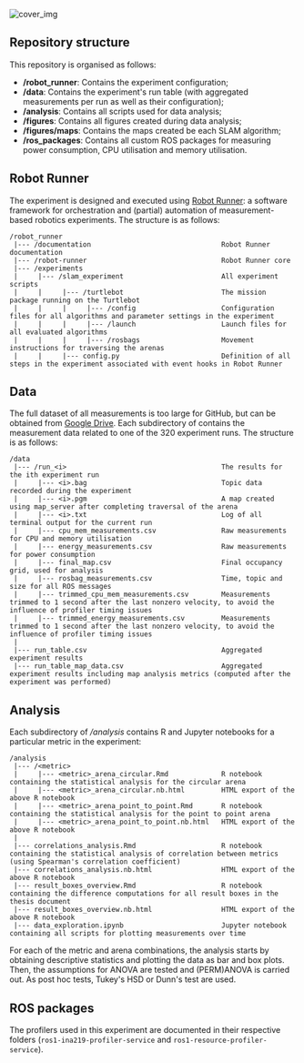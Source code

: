 ![cover_img](https://user-images.githubusercontent.com/39912581/132099655-fa2975ce-99ab-409f-b9b7-560f4fad554f.PNG)

## Repository structure
This repository is organised as follows:
- **/robot_runner**: Contains the experiment configuration;
- **/data**: Contains the experiment's run table (with aggregated measurements per run as well as their configuration);
- **/analysis**: Contains all scripts used for data analysis;
- **/figures**: Contains all figures created during data analysis;
- **/figures/maps**: Contains the maps created be each SLAM algorithm;
- **/ros_packages**: Contains all custom ROS packages for measuring power consumption, CPU utilisation and memory utilisation.

## Robot Runner
The experiment is designed and executed using [Robot Runner](https://github.com/s2-group/robot-runner): a software framework for orchestration and (partial) automation of measurement-based robotics experiments. The structure is as follows:

    /robot_runner
     |--- /documentation                                Robot Runner documentation
     |--- /robot-runner                                 Robot Runner core
     |--- /experiments                                  
     |     |--- /slam_experiment                        All experiment scripts
     |     |     |--- /turtlebot                        The mission package running on the Turtlebot
     |     |     |     |--- /config                     Configuration files for all algorithms and parameter settings in the experiment
     |     |     |     |--- /launch                     Launch files for all evaluated algorithms
     |     |     |     |--- /rosbags                    Movement instructions for traversing the arenas
     |     |     |--- config.py                         Definition of all steps in the experiment associated with event hooks in Robot Runner

## Data
The full dataset of all measurements is too large for GitHub, but can be obtained from [Google Drive](https://drive.google.com/drive/folders/1wDQUXRsSxRiEIMGsi2PvDu5d8a4pqcsM?usp=sharing). Each subdirectory of contains the measurement data related to one of the 320 experiment runs. The structure is as follows:

    /data
     |--- /run_<i>                                      The results for the ith experiment run
     |     |--- <i>.bag                                 Topic data recorded during the experiment
     |     |--- <i>.pgm                                 A map created using map_server after completing traversal of the arena
     |     |--- <i>.txt                                 Log of all terminal output for the current run
     |     |--- cpu_mem_measurements.csv                Raw measurements for CPU and memory utilisation
     |     |--- energy_measurements.csv                 Raw measurements for power consumption
     |     |--- final_map.csv                           Final occupancy grid, used for analysis
     |     |--- rosbag_measurements.csv                 Time, topic and size for all ROS messages
     |     |--- trimmed_cpu_mem_measurements.csv        Measurements trimmed to 1 second after the last nonzero velocity, to avoid the influence of profiler timing issues
     |     |--- trimmed_energy_measurements.csv         Measurements trimmed to 1 second after the last nonzero velocity, to avoid the influence of profiler timing issues
     |
     |--- run_table.csv                                 Aggregated experiment results
     |--- run_table_map_data.csv                        Aggregated experiment results including map analysis metrics (computed after the experiment was performed)

## Analysis
Each subdirectory of */analysis* contains R and Jupyter notebooks for a particular metric in the experiment:

    /analysis
     |--- /<metric>                                     
     |     |--- <metric>_arena_circular.Rmd             R notebook containing the statistical analysis for the circular arena
     |     |--- <metric>_arena_circular.nb.html         HTML export of the above R notebook
     |     |--- <metric>_arena_point_to_point.Rmd       R notebook containing the statistical analysis for the point to point arena     
     |     |--- <metric>_arena_point_to_point.nb.html   HTML export of the above R notebook
     |
     |--- correlations_analysis.Rmd                     R notebook containing the statistical analysis of correlation between metrics (using Spearman's correlation coefficient)
     |--- correlations_analysis.nb.html                 HTML export of the above R notebook
     |--- result_boxes_overview.Rmd                     R notebook containing the difference computations for all result boxes in the thesis document
     |--- result_boxes_overview.nb.html                 HTML export of the above R notebook
     |--- data_exploration.ipynb                        Jupyter notebook containing all scripts for plotting measurements over time
      
For each of the metric and arena combinations, the analysis starts by obtaining descriptive statistics and plotting the data as bar and box plots. Then, the assumptions for ANOVA are tested and (PERM)ANOVA is carried out. As post hoc tests, Tukey's HSD or Dunn's test are used. 

## ROS packages
The profilers used in this experiment are documented in their respective folders (`ros1-ina219-profiler-service` and `ros1-resource-profiler-service`).
